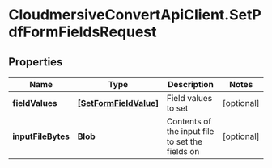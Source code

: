 # CloudmersiveConvertApiClient.SetPdfFormFieldsRequest

## Properties
Name | Type | Description | Notes
------------ | ------------- | ------------- | -------------
**fieldValues** | [**[SetFormFieldValue]**](SetFormFieldValue.md) | Field values to set | [optional] 
**inputFileBytes** | **Blob** | Contents of the input file to set the fields on | [optional] 


